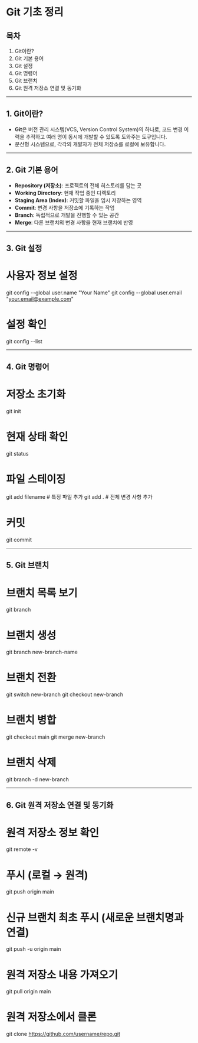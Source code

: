 # Git 기초 정리

## 목차
1. Git이란?
2. Git 기본 용어
3. Git 설정
4. Git 명령어
5. Git 브랜치
6. Git 원격 저장소 연결 및 동기화


---

## 1. Git이란?
- **Git**은 버전 관리 시스템(VCS, Version Control System)의 하나로, 코드 변경 이력을 추적하고 여러 명이 동시에 개발할 수 있도록 도와주는 도구입니다.
- 분산형 시스템으로, 각각의 개발자가 전체 저장소를 로컬에 보유합니다.

---


## 2. Git 기본 용어
- **Repository (저장소)**: 프로젝트의 전체 히스토리를 담는 곳
- **Working Directory**: 현재 작업 중인 디렉토리
- **Staging Area (Index)**: 커밋할 파일을 임시 저장하는 영역
- **Commit**: 변경 사항을 저장소에 기록하는 작업
- **Branch**: 독립적으로 개발을 진행할 수 있는 공간
- **Merge**: 다른 브랜치의 변경 사항을 현재 브랜치에 반영

---

## 3. Git 설정

# 사용자 정보 설정
git config --global user.name "Your Name"
git config --global user.email "your.email@example.com"

# 설정 확인
git config --list

---

## 4. Git 명령어 

# 저장소 초기화
git init

# 현재 상태 확인
git status

# 파일 스테이징
git add filename          # 특정 파일 추가
git add .                # 전체 변경 사항 추가

# 커밋
git commit 

---

## 5. Git 브랜치 

# 브랜치 목록 보기
git branch

# 브랜치 생성
git branch new-branch-name

# 브랜치 전환
git switch new-branch
git checkout new-branch

# 브랜치 병합
git checkout main
git merge new-branch

# 브랜치 삭제
git branch -d new-branch

---

## 6. Git 원격 저장소 연결 및 동기화
# 원격 저장소 정보 확인
git remote -v

# 푸시 (로컬 → 원격)
git push origin main

# 신규 브랜치 최초 푸시 (새로운 브랜치명과 연결)
git push -u origin main

# 원격 저장소 내용 가져오기
git pull origin main

# 원격 저장소에서 클론
git clone https://github.com/username/repo.git




